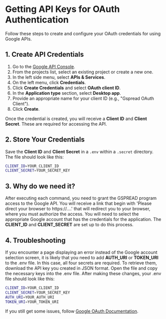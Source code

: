 # Getting API Keys for OAuth Authentication

Follow these steps to create and configure your OAuth credentials for using Google APIs.

## 1. Create API Credentials

1. Go to the [Google API Console](https://console.developers.google.com/).
2. From the projects list, select an existing project or create a new one.
3. In the left side menu, select **APIs & Services**.
4. On the left menu, click **Credentials**.
5. Click **Create Credentials** and select **OAuth client ID**.
6. In the **Application type** section, select **Desktop app**.
7. Provide an appropriate name for your client ID (e.g., "Gspread OAuth Client").
8. Click **Create**.

Once the credential is created, you will receive a **Client ID** and **Client Secret**. These are required for accessing the API.

## 2. Store Your Credentials

Save the **Client ID** and **Client Secret** in a `.env` within a `.secret` directory. The file should look like this:

```bash
CLIENT_ID=YOUR_CLIENT_ID
CLIENT_SECRET=YOUR_SECRET_KEY
```

## 3. Why do we need it?

After executing each command, you need to grant the GSPREAD program access to the Google API. You will receive a link that begin with 'Please direct your browser to https://....' that will redirect you to your browser, where you must authorize the access. You will need to select the appropriate Google account that has the credentials for the application. The **CLIENT_ID** and **CLIENT_SECRET** are set up to do this process.

## 4. Troubleshooting

If you encounter a page displaying an error instead of the Google account selection screen, it is likely that you need to add **AUTH_URI** or **TOKEN_URI** to the .env file. In this case, all four secrets are required. To retrieve them, download the API key you created in JSON format. Open the file and copy the necessary keys into the .env file. After making these changes, your .env file should look like this:

```bash
CLIENT_ID=YOUR_CLIENT_ID
CLIENT_SECRET=YOUR_SECRET_KEY
AUTH_URI=YOUR_AUTH_URI
TOKEN_URI=YOUR_TOKEN_URI
``` 

If you still get some issues, follow [Google OAuth Documentation](https://developers.google.com/identity/protocols/oauth2/).
